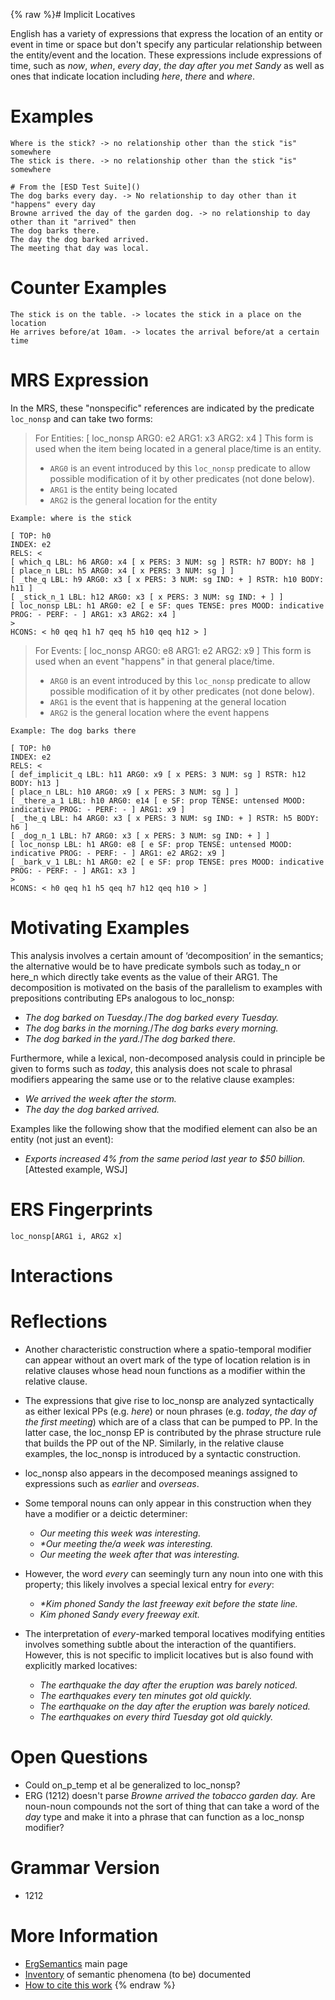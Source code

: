 {% raw %}# Implicit Locatives

English has a variety of expressions that express the location of an entity or event in time or space but don't specify any particular relationship between the entity/event and the location.  These expressions include expressions of time, such as *now*, *when*, *every day*, *the day after you met Sandy* as well as ones that indicate location including *here*, *there* and *where*.

# Examples
    Where is the stick? -> no relationship other than the stick "is" somewhere
    The stick is there. -> no relationship other than the stick "is" somewhere
    
    # From the [ESD Test Suite]()
    The dog barks every day. -> No relationship to day other than it "happens" every day
    Browne arrived the day of the garden dog. -> no relationship to day other than it "arrived" then
    The dog barks there.
    The day the dog barked arrived.
    The meeting that day was local.

# Counter Examples
    The stick is on the table. -> locates the stick in a place on the location
    He arrives before/at 10am. -> locates the arrival before/at a certain time

# MRS Expression
In the MRS, these "nonspecific" references are indicated by the predicate `loc_nonsp` and can take two forms:

> For Entities: [ loc_nonsp ARG0: e2 ARG1: x3 ARG2: x4 ]
This form is used when the item being located in a general place/time is an entity.
> - `ARG0` is an event introduced by this `loc_nonsp` predicate to allow possible modification of it by other predicates (not done below).
> - `ARG1` is the entity being located
> - `ARG2` is the general location for the entity

```
Example: where is the stick

[ TOP: h0
INDEX: e2
RELS: < 
[ which_q LBL: h6 ARG0: x4 [ x PERS: 3 NUM: sg ] RSTR: h7 BODY: h8 ]
[ place_n LBL: h5 ARG0: x4 [ x PERS: 3 NUM: sg ] ]
[ _the_q LBL: h9 ARG0: x3 [ x PERS: 3 NUM: sg IND: + ] RSTR: h10 BODY: h11 ]
[ _stick_n_1 LBL: h12 ARG0: x3 [ x PERS: 3 NUM: sg IND: + ] ]
[ loc_nonsp LBL: h1 ARG0: e2 [ e SF: ques TENSE: pres MOOD: indicative PROG: - PERF: - ] ARG1: x3 ARG2: x4 ]
>
HCONS: < h0 qeq h1 h7 qeq h5 h10 qeq h12 > ]
```

> For Events: [ loc_nonsp ARG0: e8 ARG1: e2 ARG2: x9 ]
This form is used when an event "happens" in that general place/time.
> - `ARG0` is an event introduced by this `loc_nonsp` predicate to allow possible modification of it by other predicates (not done below).
> - `ARG1` is the event that is happening at the general location
> - `ARG2` is the general location where the event happens


```
Example: The dog barks there

[ TOP: h0
INDEX: e2
RELS: < 
[ def_implicit_q LBL: h11 ARG0: x9 [ x PERS: 3 NUM: sg ] RSTR: h12 BODY: h13 ]
[ place_n LBL: h10 ARG0: x9 [ x PERS: 3 NUM: sg ] ]
[ _there_a_1 LBL: h10 ARG0: e14 [ e SF: prop TENSE: untensed MOOD: indicative PROG: - PERF: - ] ARG1: x9 ]
[ _the_q LBL: h4 ARG0: x3 [ x PERS: 3 NUM: sg IND: + ] RSTR: h5 BODY: h6 ]
[ _dog_n_1 LBL: h7 ARG0: x3 [ x PERS: 3 NUM: sg IND: + ] ]
[ loc_nonsp LBL: h1 ARG0: e8 [ e SF: prop TENSE: untensed MOOD: indicative PROG: - PERF: - ] ARG1: e2 ARG2: x9 ]
[ _bark_v_1 LBL: h1 ARG0: e2 [ e SF: prop TENSE: pres MOOD: indicative PROG: - PERF: - ] ARG1: x3 ]
>
HCONS: < h0 qeq h1 h5 qeq h7 h12 qeq h10 > ]
```

# Motivating Examples

This analysis involves a certain amount of ‘decomposition’ in the
semantics; the alternative would be to have predicate symbols such as
today\_n or here\_n which directly take events as the value of their
ARG1. The decomposition is motivated on the basis of the parallelism to
examples with prepositions contributing EPs analogous to loc\_nonsp:

- *The dog barked <span class="u">on Tuesday</span>.*/*The dog barked
<span class="u">every Tuesday</span>.*
- *The dog barks <span class="u">in the morning</span>.*/*The dog
barks <span class="u">every morning</span>.*
- *The dog barked <span class="u">in the yard</span>.*/*The dog barked
<span class="u">there</span>.*

Furthermore, while a lexical, non-decomposed analysis could in principle
be given to forms such as *today*, this analysis does not scale to
phrasal modifiers appearing the same use or to the relative clause
examples:

- *We arrived <span class="u">the week after the storm</span>.*
- *<span class="u">The day</span> the dog barked arrived.*

Examples like the following show that the modified element can also be
an entity (not just an event):

- *Exports increased 4% from the same period <span class="u">last
year</span> to $50 billion.* \[Attested example, WSJ\]

# ERS Fingerprints

    loc_nonsp[ARG1 i, ARG2 x]

# Interactions

# Reflections
- Another characteristic construction where a spatio-temporal modifier can appear without an overt mark of the type of location relation is in relative clauses whose head noun functions as a modifier within the relative clause.
- The expressions that give rise to loc\_nonsp are analyzed
syntactically as either lexical PPs (e.g. *here*) or noun phrases
(e.g. *today*, *the day of the first meeting*) which are of a class
that can be pumped to PP. In the latter case, the loc\_nonsp EP is
contributed by the phrase structure rule that builds the PP out of
the NP. Similarly, in the relative clause examples, the loc\_nonsp
is introduced by a syntactic construction.
- loc\_nonsp also appears in the decomposed meanings assigned to
expressions such as *earlier* and *overseas*.
- Some temporal nouns can only appear in this construction when they
have a modifier or a deictic determiner:
  - *Our meeting this week was interesting.*
  - *\*Our meeting the/a week was interesting.*
  - *Our meeting the week after that was interesting.*
- However, the word *every* can seemingly turn any noun into one with
this property; this likely involves a special lexical entry for
*every*:
  
  - *\*Kim phoned Sandy the last freeway exit before the state
line.*
  - *Kim phoned Sandy every freeway exit.*
- The interpretation of *every*-marked temporal locatives modifying
entities involves something subtle about the interaction of the
quantifiers. However, this is not specific to implicit locatives but
is also found with explicitly marked locatives:
  
  - *The earthquake the day after the eruption was barely noticed.*
  - *The earthquakes every ten minutes got old quickly.*
  - *The earthquake on the day after the eruption was barely
noticed.*
  - *The earthquakes on every third Tuesday got old quickly.*

# Open Questions

- Could on\_p\_temp et al be generalized to loc\_nonsp?
- ERG (1212) doesn't parse *Browne arrived the tobacco garden day.*
Are noun-noun compounds not the sort of thing that can take a word
of the *day* type and make it into a phrase that can function as a
loc\_nonsp modifier?

# Grammar Version

- 1212

# More Information

- [ErgSemantics](https://blog.inductorsoftware.com/docsproto/erg/ErgSemantics) main page
- [Inventory](https://blog.inductorsoftware.com/docsproto/erg/ErgSemantics_Inventory) of semantic phenomena (to be)
documented
- [How to cite this work](https://blog.inductorsoftware.com/docsproto/erg/ErgSemantics_HowToCite)
<update date omitted for speed>{% endraw %}